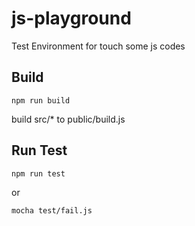 # js-playground

Test Environment for touch some js codes

## Build

`npm run build`

build src/* to public/build.js

## Run Test

`npm run test`

or

`mocha test/fail.js`
